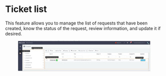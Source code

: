 # Ticket list

This feature allows you to manage the list of requests that have been created, know the status of the request, review information, and update it if desired.

<figure><img src="../../.gitbook/assets/image (231).png" alt=""><figcaption></figcaption></figure>

